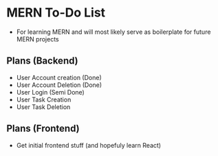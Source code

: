 # MERN To-Do List
- For learning MERN and will most likely serve as boilerplate for future MERN projects 

## Plans (Backend)
- User Account creation (Done)
- User Account Deletion (Done)
- User Login (Semi Done) 
- User Task Creation 
- User Task Deletion

## Plans (Frontend)
- Get initial frontend stuff (and hopefuly learn React) 


